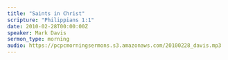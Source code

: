 ```yaml
---
title: "Saints in Christ"
scripture: "Philippians 1:1"
date: 2010-02-28T00:00:00Z
speaker: Mark Davis
sermon_type: morning
audio: https://pcpcmorningsermons.s3.amazonaws.com/20100228_davis.mp3 
---
```



